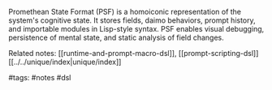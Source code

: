 Promethean State Format (PSF) is a homoiconic representation of the system's cognitive state. It stores fields, daimo behaviors, prompt history, and importable modules in Lisp-style syntax. PSF enables visual debugging, persistence of mental state, and static analysis of field changes.

Related notes: [[runtime-and-prompt-macro-dsl]], [[prompt-scripting-dsl]] [[../../unique/index|unique/index]]

#tags: #notes #dsl
